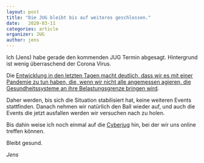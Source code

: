 ```yaml
---
layout: post
title: "Die JUG bleibt bis auf weiteres geschlossen."
date:   2020-03-11
categories: article
organizer: JUG
author: jens
---
```


Ich (Jens) habe gerade den kommenden JUG Termin abgesagt. 
Hintergrund ist wenig überraschend der Corona Virus.

Die [Entwicklung in den letzten Tagen macht deutlich, dass wir es mit einer Pandemie zu tun haben, die,
 wenn wir nicht alle angemessen agieren, die Gesundheitssysteme an ihre Belastungsgrenze bringen wird](https://medium.com/@tomaspueyo/coronavirus-act-today-or-people-will-die-f4d3d9cd99ca).

Daher werden, bis sich die Situation stabilisiert hat, keine weiteren Events stattfinden. 
Danach nehmen wir natürlich den Ball wieder auf, und auch die Events die jetzt ausfallen werden wir versuchen nach zu holen.

Bis dahin weise ich noch einmal auf die [Cyberjug](https://cyberjug.de) hin, bei der wir uns online treffen können.

Bleibt gesund.

_Jens_
